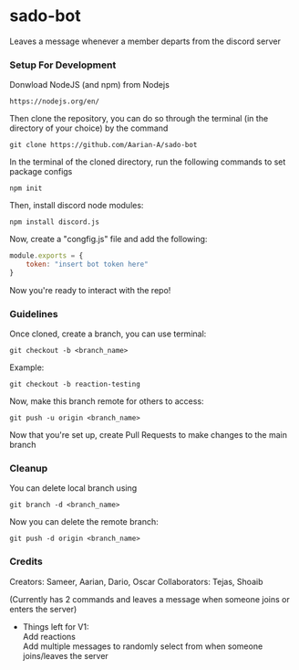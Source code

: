 # sado-bot
Leaves a message whenever a member departs from the discord server

### Setup For Development
Donwload NodeJS (and npm) from Nodejs
```
https://nodejs.org/en/
```
Then clone the repository,
you can do so through the terminal (in the directory of your choice) by the command 
```
git clone https://github.com/Aarian-A/sado-bot
```
In the terminal of the cloned directory,
run the following commands to set package configs
```
npm init
```
Then, install discord node modules:
```
npm install discord.js
```
Now, create a "congfig.js" file and add the following:
```js
module.exports = {
    token: "insert bot token here"
}
```
Now you're ready to interact with the repo!

### Guidelines
Once cloned, create a branch, you can use terminal:
```
git checkout -b <branch_name>
```
Example:
```
git checkout -b reaction-testing
```
Now, make this branch remote for others to access:
```
git push -u origin <branch_name>
```
Now that you're set up, create Pull Requests to make changes to the main branch

### Cleanup
You can delete local branch using 
```
git branch -d <branch_name>
```
Now you can delete the remote branch:
```
git push -d origin <branch_name>
```

### Credits
Creators: Sameer, Aarian, Dario, Oscar
Collaborators: Tejas, Shoaib

(Currently has 2 commands and leaves a message when someone joins or enters the server)

- Things left for V1: <br>
  Add reactions <br>
Add multiple messages to randomly select from when someone joins/leaves the server
